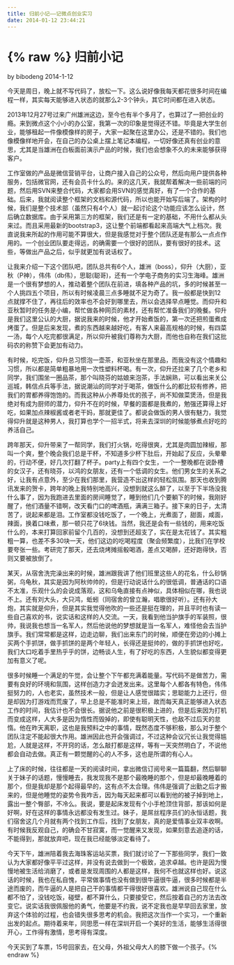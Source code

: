 ```yaml
---
title: 归前小记——记微点创业实习
date: 2014-01-12 23:44:21
---
```

{% raw %}
归前小记
====

by bibodeng 2014-1-12

今天是周日，晚上就不写代码了，放松一下。这么说好像我每天都花很多时间在编程一样，其实每天能够进入状态的就那么2-3个钟头，其它时间都在进入状态。

2013年12月27号过来广州雄洲这边，至今也有半个多月了，也算过了一把创业的瘾。来到微点这个小小的办公室，我第一次的印象是觉得还不错。毕竟是大学生创业，能够租起一件像模像样的房子，大家一起聚在这里办公，还是不错的。我们也像模像样地开会，在自己的办公桌上摆上笔记本编程，一切好像还真有创业的意思，尤其是当雄洲在白板面前演示产品的时候，我们也会想象不久的未来能够获得客户。

工作室做的产品是微信营销平台，让商户接入自己的公众号，然后向用户提供各种服务，包括微官网，还有会员卡什么的。来的这几天，我就帮着解决一些前端的问题，然后用SVN来整合代码，大家都会用SVN的感觉真好，有了一个合作的基础。后来，我就阅读整个框架的文档和源代码，所以也能开始写后端了。架构的时候，我们是整个技术部（虽然只有4个人）就一起讨论这个功能应该怎么设计，然后确立数据库。由于采用第三方的框架，我们还是有一定的基础，不用什么都从头来过。而且采用最新的bootstrap3，这让整个前端都看起来高端大气上档次。我直说我来所起的作用可能不算很大，但是我感觉对于整个团队还是有那么一点点作用的。一个创业团队要走得远，的确需要一个很好的团队，要有很好的技术。这些，等做出产品之后，似乎就更加有说话权了。

让我来介绍一下这个团队吧，团队总共有6个人，雄洲（boss），仰升（大厨），亚秋（P神），伟伟（db伟），思聪(聪哥)，还有一个学电子商务的实习生海峰。雄洲是一个很有梦想的人，推动着整个团队在前进，填各种产品的坑，多的时候甚至一个人挑四五个项目，所以有时候凌晨三点多睡就不足为奇了。我一般都是快到12点就撑不住了，再往后的效率也不会好到哪里去，所以会选择早点睡觉。而仰升和亚秋暂时的任务是小编，帮忙做各种网页的素材，还有帮忙准备我们的晚餐。仰升是我们这里公认的大厨，据说我来的时候，他才开始煮饭的，第一次还把煎蛋煮成烤蛋了。但是后来发现，煮的东西越来越好吃，有客人来最高规格的时候，有四菜一汤，每个人吃完都很满足，所以仰升被我们尊称为大厨，而他也自称在我们这批码农的称赞下会更加有动力。

有时候，吃完饭，仰升总习惯泡一壶茶，和亚秋坐在那里品，而我没有这个情趣和习惯，所以都是简单粗暴地用一次性塑料杯喝。有一次，仰升还拉来了几个老乡和同学，我们围坐一圈品茶，那个叫晓芬的姑娘来泡茶，手法娴熟，可以看出来关公巡城，韩信点兵等手法，据说潮汕的同学对于喝茶，做饭什么的都比较有修养，把我们的胃都养得饱饱的。而我这种从小养尊处优的孩子，尚不知做菜煲汤，但是我绝对有成为厨师的潜力，仰升不在的时候，早餐的面都是我煮的，勉强还算得上好吃，如果加点辣椒酱或者老干妈，那就更佳了。都说会做饭的男人很有魅力，我觉得仰升就是这种男人，我打算也学个一招半式，将来去深圳的时候能够煮点好吃的养活自己。

跨年那天，仰升带来了一帮同学，我们打火锅，吃得很爽，尤其是肉圆加辣椒，那叫一个爽，整个晚会我们总是干杯，不知道多少杯下肚后，开始起了反应，头晕晕的，行动不便，好几次打翻了杯子。party上有四个女生，一个一整晚都在说卧槽的女汉子，还有晓芬，以鸿的女朋友，还有一个低调的女生。他们男女生的关系之好，让我有点意外，至少在我们那里，我营造不出这样的轻松氛围。那天也收到腾讯发来的贺卡，跨年的晚上我特别地高兴，没想到就这么醉了，以至于下半场没我什么事了，因为我跑进去里面的房间睡觉了，睡到他们几个要躺下的时候，我刚好醒了，他们酒量不错啊，改天看门口的啤酒瓶，满满三箱子。接下来的日子，太清苦了，说起来都是泪。工作室都没钱吃饭了，一个晚上，光煮面了，甜面，咸面，辣面，换着口味煮，那一顿只花了6块钱。当然，我还是会有一些钱的，用来吃饭什么的，本来打算回家前留个几百的，没想到还超支了，实在是太花钱了。其实粗粗一算，也差不多30块一天，他们这边的吃喝程度（聚会频繁度），比我们在学校要夸张一些。考研完了那天，还去烧烤摊摇骰喝酒，差点又喝醉，还好跑得快，否则又要被放倒了。

某天，从宿舍洗完澡出来的时候，雄洲跟我讲了他们班里这些人的花名，什么砂锅粥，乌龟秋，其实是因为阿秋帅帅的，但是行动说话什么的很低调，普通话的口语不太准，乐观什么的会说成落观，这和乌龟直接有点神似，具体相似在哪，我也说不上。还有刘大头，大只鸿，蚯蚓（同宿舍的曾立瀚，唱歌很好听）。还有孙大炮，其实就是仰升，但是其实我觉得他吹的一些还是挺在理的，并且平时也有读一些自己喜欢的书，说实话和这样的人交流。一天，我看到他当护旗手的军装照，很帅，我说我也想当一名军人，然后他说他的梦想就是当一名军人，难怪他会去当护旗手。我们常常都是这样，边走边聊，我们出来东门的时候，顺便在旁边的小摊上买两个手抓饼，做手抓饼的是两个年轻人，长得还是挺帅的，做的手抓饼也好吃，我们大口吃着手里热乎乎的饼，边畅谈人生，有了好吃的东西，人生貌似都变得更加有意义了呢。

很多时候睡一个满足的午觉，会让整个下午都充满着能量。写代码不是做苦力，需要有良好的环境和氛围，这样创造力才会迸发出来。这里每个人都各有特色，伟伟挺努力的，人也老实，虽然技术一般，但是让人感觉很踏实；思聪能力上还行，但是却因为打游戏而荒废了，早上总是不能准时来上班，故而每天真正能够进入状态工作的时间，我估计也不会很长。据说他之前是很积极上进的，但是后来因为打机而变成这样，人大多是因为惰性而毁掉的，即使有聪明天性，也敌不过后天的怠惰。他在昨天离职，这也是我预料之中的事情，既然态度不够积极，那么对于整个团队注定不能起很大作用。雄洲因此也开会强调过，不过这种会议冗长让我觉得尴尬，人就是这样，不开窍的话，怎么敲打都是这样，等有一天突然明白了，不说他都会自动去做。真正有一颗觉醒的心的人不多，这也是所谓的有心人。

上了床的时候，往往都是一天的阅读时间，拿出微信订阅号来一篇篇翻，然后聊聊关于妹子的话题，慢慢睡去，我发现我不是那个最晚睡的那个，但是却最晚睡着的那个，但是我却是那个起得最早的，这有点不太合理。伟伟是强调了出勤之后才搬来的，但是他睡觉的姿势令我咋舌，因为每天起来都可以看到他的被子掉到地上，露出一整个臀部，不冷么。我说，要是起床发现有个小手枪顶住背部，那该如何是好啊，好在这样的事情永远都没有发生过。妹子，是屌丝程序员们的永恒话题，我们宿舍这几个月就有两个找到工作后，找到了女朋友，真的是爱情事业双丰收啊。有时候我反观自己，的确会不甘寂寞，而一觉醒来又发现，如果刻意去追逐的话，不能得到，那就放弃吧，现在我已经能够淡定看待了。

今天下午，雄洲陪着我去海珠客运站买票，我们就讨论了一下那些同学，我们一致认为大家都好像平平过这样，并没有说去做到一个极致，追求卓越。也许是因为慢慢地被生活给消磨了，或者是发现周围的人都是这样，我何不也就这样也好。说这话的时候，我也在私自愧，平常做事情也没有做到很牛逼很牛逼，很多时候都是半途而废的，而牛逼的人是把自己干的事情都干得很好很喜欢。雄洲说自己现在什么都不怕了，没钱吃饭，碰壁，都不算什么，只要接受它，然后按着自己的方法去改变它。说实话我很佩服他的勇气，他要是不约我，说不定我也是早早回去家里，放弃这个体验的过程，也会错失很多思考的机会。我把这次当作一个实习，一个重新出发的起点。期待着来年，同思愿一样在深圳开启一个美好的生活，能够生活得很开心，工作得有激情，思考得有深度。

今天买到了车票，15号回家去，在父母，外祖父母大人的膝下做一个孩子。{% endraw %}
